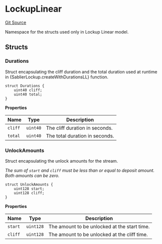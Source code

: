 # LockupLinear

[Git Source](https://github.com/sablier-labs/lockup/blob/463278dbb461b1733d6424cf0aeee3b8d6bc036a/src/types/DataTypes.sol)

Namespace for the structs used only in Lockup Linear model.

## Structs

### Durations

Struct encapsulating the cliff duration and the total duration used at runtime in {SablierLockup.createWithDurationsLL}
function.

```solidity
struct Durations {
    uint40 cliff;
    uint40 total;
}
```

**Properties**

| Name    | Type     | Description                    |
| ------- | -------- | ------------------------------ |
| `cliff` | `uint40` | The cliff duration in seconds. |
| `total` | `uint40` | The total duration in seconds. |

### UnlockAmounts

Struct encapsulating the unlock amounts for the stream.

_The sum of `start` and `cliff` must be less than or equal to deposit amount. Both amounts can be zero._

```solidity
struct UnlockAmounts {
    uint128 start;
    uint128 cliff;
}
```

**Properties**

| Name    | Type      | Description                                  |
| ------- | --------- | -------------------------------------------- |
| `start` | `uint128` | The amount to be unlocked at the start time. |
| `cliff` | `uint128` | The amount to be unlocked at the cliff time. |
